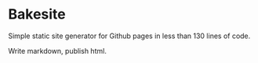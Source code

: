 # Bakesite

Simple static site generator for Github pages in less than 130 lines of code. 

Write markdown, publish html. 



